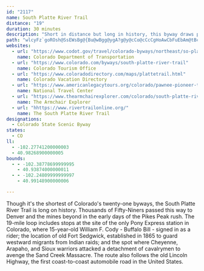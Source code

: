 ```yaml
---
id: "2117"
name: South Platte River Trail
distance: "19"
duration: 30 minutes
description: "Short in distance but long in history, this byway draws pioneer memories up out of the plains--wagon ruts from the move to the Great West, the peril of Indian attacks, big cattle drives, daring Pony Express riders, nearly forgotten outposts are all here."
path: "wlcyFz`goROsh@SsEWsBg@{Bu@wBgg@ygA?g@y@cCo@cCcCgHoAwCbFuEbAm@tBc@fBH`Bh@|BbBh^bYtAr@|@RdBTvCAhB_@bAa@dBeA`~@un@lAtCxCjC`@j@dRfc@dAfBvTb[nZxh@jClFrHdSfB`Gx@pDnBnKb@dBhBrFtAtCxAvC|@nArTnYrCfEfChEfA~BzCdIpK~^pK~c@dKf^x@bETvD@~MEzhB[vfBZb`Co@tzCadADiq@f@_PLU_u@Xwc@^{PNco@Io|ANy_AOsHeAgHaAmDeB{DoAmBsAeBoOgQwJ{K{EaFat@cl@sS{Q_DsD{AeCy@mBo@qBi@oB[sBi@aGy@wjE"
websites:
  - url: "https://www.codot.gov/travel/colorado-byways/northeast/so-platte-trail"
    name: Colorado Department of Transportation
  - url: "https://www.colorado.com/byways/south-platte-river-trail"
    name: Colorado Tourism Office
  - url: "https://www.coloradodirectory.com/maps/plattetrail.html"
    name: Colorado Vacation Directory
  - url: "https://www.americanlegacytours.org/colorado/pawnee-pioneer-trails-road-trip/"
    name: National Travel Center
  - url: "https://www.thearmchairexplorer.com/colorado/south-platte-river-trail.php"
    name: The Armchair Explorer
  - url: "hhttps://www.rivertrailonline.org/"
    name: The South Platte River Trail
designations:
  - Colorado State Scenic Byway
states:
  - CO
ll:
  - -102.27741200000003
  - 40.98268900000005
bounds:
  - - -102.38778699999995
    - 40.93874000000011
  - - -102.24809999999997
    - 40.99148900000006

---
```


Though it's the shortest of Colorado's twenty-one byways, the South Platte River Trail is long on history. Thousands of Fifty-Niners passed this way to Denver and the mines beyond in the early days of the Pikes Peak rush. The 19-mile loop includes stops at the site of the only Pony Express station in Colorado, where 15-year-old William F. Cody - Buffalo Bill - signed in as a rider; the location of old Fort Sedgwick, established in 1865 to guard westward migrants from Indian raids; and the spot where Cheyenne, Arapaho, and Sioux warriors attacked a detachment of cavalrymen to avenge the Sand Creek Massacre. The route also follows the old Lincoln Highway, the first coast-to-coast automobile road in the United States.
